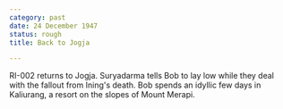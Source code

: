 ```yaml
---
category: past
date: 24 December 1947
status: rough
title: Back to Jogja

---
```



RI-002 returns to Jogja. Suryadarma tells Bob to lay
low while they deal with the fallout from Ining's death. Bob spends an
idyllic few days in Kaliurang, a resort on the slopes of Mount Merapi.
